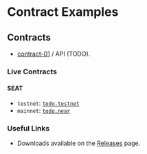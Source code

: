 # Contract Examples

## Contracts

- [contract-01](./contracts/contract-01/) / API (TODO).

### Live Contracts

#### SEAT

- `testnet`: [`todo.testnet`](https://explorer.testnet.near.org/accounts/todo.testnet)
- `mainnet`: [`todo.near`](https://explorer.near.org/accounts/todo.near)

### Useful Links

- Downloads available on the [Releases](https://github.com/keyko-io/near-contract-example/releases) page.
